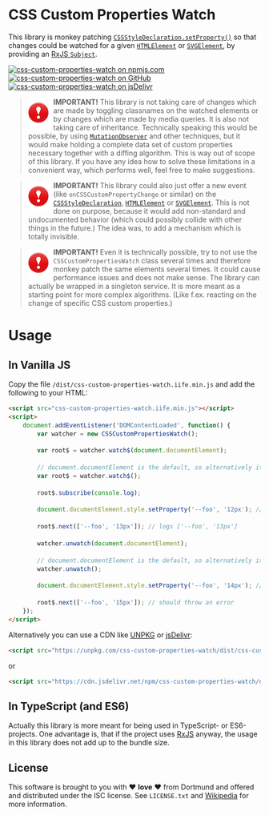 # CSS Custom Properties Watch

This library is monkey patching [`CSSStyleDeclaration.setProperty()`](https://developer.mozilla.org/en-US/docs/Web/API/CSSStyleDeclaration/setProperty) so that changes could be watched for a given [`HTMLElement`](https://developer.mozilla.org/en-US/docs/Web/API/HTMLElement) or [`SVGElement`](https://developer.mozilla.org/en-US/docs/Web/API/SVGElement), by providing an [RxJS `Subject`](https://rxjs.dev/guide/subject).

[![css-custom-properties-watch on npmjs.com](https://img.shields.io/npm/v/css-custom-properties-watch?logo=npm&logoColor=white)](https://www.npmjs.com/package/css-custom-properties-watch)
[![css-custom-properties-watch on GitHub](https://img.shields.io/github/package-json/v/StefanJelner/css-custom-properties-watch?logo=github&logoColor=white)](https://github.com/StefanJelner/css-custom-properties-watch)
[![css-custom-properties-watch on jsDelivr](https://data.jsdelivr.com/v1/package/npm/css-custom-properties-watch/badge?style=rounded)](https://www.jsdelivr.com/package/npm/css-custom-properties-watch)

> <img src="assets/warning.png" alt="Important" width="50" height="60" align="left" /> **IMPORTANT!** This library is not taking care of changes which are made by toggling classnames on the watched elements or by changes which are made by media queries. It is also not taking care of inheritance. Technically speaking this would be possible, by using [`MutationObserver`](https://developer.mozilla.org/en-US/docs/Web/API/MutationObserver/MutationObserver) and other techniques, but it would make holding a complete data set of custom properties necessary together with a diffing algorithm. This is way out of scope of this library. If you have any idea how to solve these limitations in a convenient way, which performs well, feel free to make suggestions.

> <img src="assets/warning.png" alt="Important" width="50" height="60" align="left" /> **IMPORTANT!** This library could also just offer a new event (like `onCSSCustomPropertyChange` or similar) on the [`CSSStyleDeclaration`](https://developer.mozilla.org/en-US/docs/Web/API/CSSStyleDeclaration), [`HTMLElement`](https://developer.mozilla.org/en-US/docs/Web/API/HTMLElement) or [`SVGElement`](https://developer.mozilla.org/en-US/docs/Web/API/SVGElement). This is not done on purpose, because it would add non-standard and undocumented behavior (which could possibly collide with other things in the future.) The idea was, to add a mechanism which is totally invisible.

> <img src="assets/warning.png" alt="Important" width="50" height="60" align="left" /> **IMPORTANT!** Even it is technically possible, try to not use the `CSSCustomPropertiesWatch` class several times and therefore monkey patch the same elements several times. It could cause performance issues and does not make sense. The library can actually be wrapped in a singleton service. It is more meant as a starting point for more complex algorithms. (Like f.ex. reacting on the change of specific CSS custom properties.)

# Usage

## In Vanilla JS

Copy the file `/dist/css-custom-properties-watch.iife.min.js` and add the following to your HTML:

```html
<script src="css-custom-properties-watch.iife.min.js"></script>
<script>
    document.addEventListener('DOMContentLoaded', function() {
        var watcher = new CSSCustomPropertiesWatch();

        var root$ = watcher.watch$(document.documentElement);

        // document.documentElement is the default, so alternatively it can be called like this:
        var root$ = watcher.watch$();
        
        root$.subscribe(console.log);

        document.documentElement.style.setProperty('--foo', '12px'); // logs ['--foo', '12px']

        root$.next(['--foo', '13px']); // logs ['--foo', '13px']

        watcher.unwatch(document.documentElement);

        // document.documentElement is the default, so alternatively it can be called like this:
        watcher.unwatch();

        document.documentElement.style.setProperty('--foo', '14px'); // logs nothing

        root$.next(['--foo', '15px']); // should throw an error
    });
</script>
```

Alternatively you can use a CDN like [UNPKG](https://unpkg.com) or [jsDelivr](https://www.jsdelivr.com/):

```html
<script src="https://unpkg.com/css-custom-properties-watch/dist/css-custom-properties-watch.iife.min.js"></script>
```

or

```html
<script src="https://cdn.jsdelivr.net/npm/css-custom-properties-watch/dist/css-custom-properties-watch.iife.min.js"></script>
```

## In TypeScript (and ES6)

Actually this library is more meant for being used in TypeScript- or ES6-projects. One advantage is, that if the project uses [RxJS](https://github.com/reactivex/rxjs) anyway, the usage in this library does not add up to the bundle size.

## License

This software is brought to you with :heart: **love** :heart: from Dortmund and offered and distributed under the ISC license. See `LICENSE.txt` and [Wikipedia](https://en.wikipedia.org/wiki/ISC_license) for more information.
